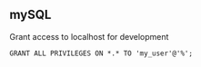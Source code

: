 ## mySQL
Grant access to localhost for development
```
GRANT ALL PRIVILEGES ON *.* TO 'my_user'@'%';
```
